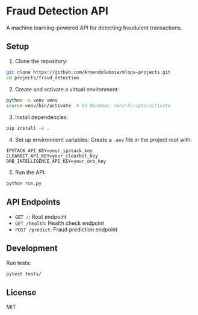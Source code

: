 # Fraud Detection API

A machine learning-powered API for detecting fraudulent transactions.

## Setup

1. Clone the repository:
```bash
git clone https://github.com/ArmandoSaboia/mlops-projects.git
cd projects/fraud_detection
```

2. Create and activate a virtual environment:
```bash
python -m venv venv
source venv/bin/activate  # On Windows: venv\Scripts\activate
```

3. Install dependencies:
```bash
pip install -e .
```

4. Set up environment variables:
Create a `.env` file in the project root with:
```
IPSTACK_API_KEY=your_ipstack_key
CLEARBIT_API_KEY=your_clearbit_key
ORB_INTELLIGENCE_API_KEY=your_orb_key
```

5. Run the API:
```bash
python run.py
```

## API Endpoints

- `GET /`: Root endpoint
- `GET /health`: Health check endpoint
- `POST /predict`: Fraud prediction endpoint

## Development

Run tests:
```bash
pytest tests/
```

## License

MIT
